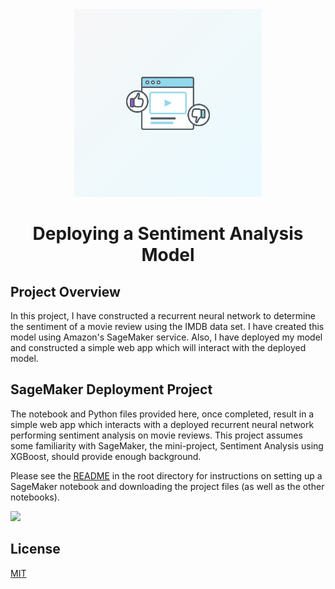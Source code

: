 <div align="center">
<img src="assets/deploying-a-sentiment-analysis-model.jpg" width="300" />
<br />
<h1>Deploying a Sentiment Analysis Model</h1>
</div>

## Project Overview

In this project, I have constructed a recurrent neural network to determine the sentiment of a movie review using the IMDB data set. I have created this model using Amazon's SageMaker service. Also, I have deployed my model and constructed a simple web app which will interact with the deployed model.

## SageMaker Deployment Project

The notebook and Python files provided here, once completed, result in a simple web app which interacts with a deployed recurrent neural network performing sentiment analysis on movie reviews. This project assumes some familiarity with SageMaker, the mini-project, Sentiment Analysis using XGBoost, should provide enough background.

Please see the [README](https://github.com/udacity/sagemaker-deployment/tree/master/README.md) in the root directory for instructions on setting up a SageMaker notebook and downloading the project files (as well as the other notebooks).

<a href="https://mybinder.org/v2/gh/iamrajiv/Deploying-a-Sentiment-Analysis-Model/master"><img src="https://mybinder.org/static/logo.svg" width="220" /></a>

## License

[MIT](https://github.com/iamrajiv/Deploying-a-Sentiment-Analysis-Model/blob/master/LICENSE)
